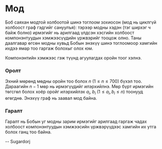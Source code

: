 Мод
===

Боб саяхан модтой холбоотой шинэ тоглоом зохиосон (мод нь циклгүй холбоост граф гэдгийг сануулъя): тэрээр модны хэдэн (тэг ширхэг ч байж болно) ирмэгийг нь арилгаад үлдсэн хэсгийн холбоост компонэнтуудын хэмжээсүүдийн үржвэрийг тооцож олно. Таны даалгавар ѳгсѳн модны хувьд Бобын энэхүү шинэ тоглоомоор хамгийн ихдээ ямар тоо гаргаж болохыг олох юм. 

Компонэнтийн хэмжээс гэж түүнд агуулагдах оройн тоог хэлнэ.

### Оролт
Эхний мѳрѳнд мѳдны оройн тоо болох $n$ $(1 ≤ n ≤ 700)$ бүхэл тоо. Дараагийн $n-1$ мѳр нь ирмэгүүдийг илэрхийлнэ. Мѳр бүрт ирмэгийн тѳгсгѳл болох хоёр оройг илэрхийлэх $a_i$, $b_i$ ($1 ≤ a_i, b_i ≤ n$) тоонууд ѳгѳгднѳ. Энэхүү граф нь заавал мод байна. 

### Гаралт
Гаралт нь Бобын уг модны зарим ирмэгийг арилгаад гаргаж чадах холбоост компонэнтуудын хэмжээсийн үржвэрүүдээс хамгийн их утга болох ганц тоо байна. 

-- Sugardorj

